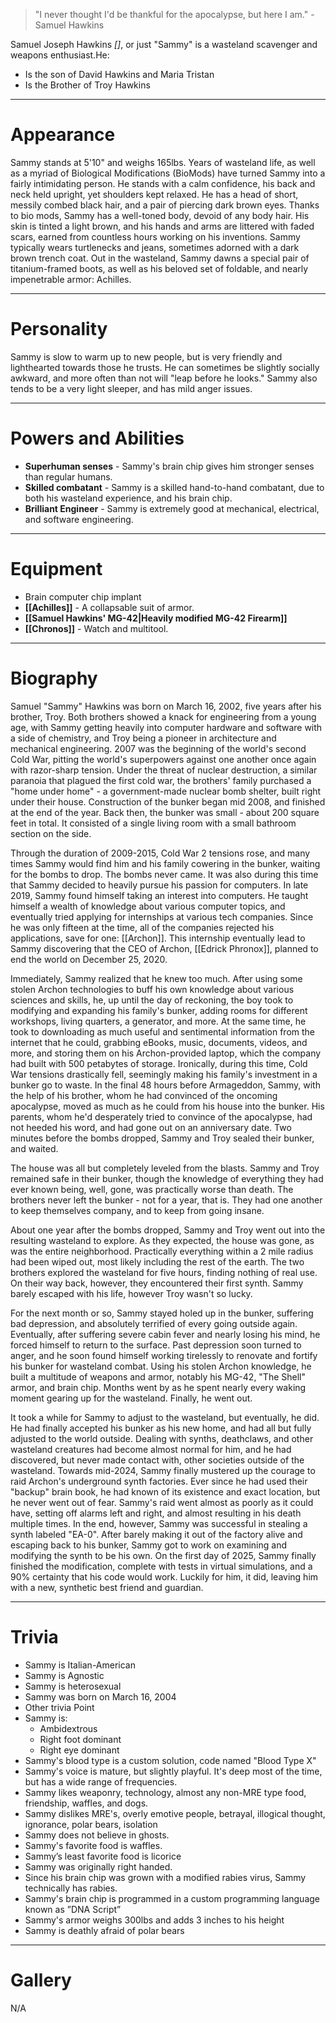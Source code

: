 > "I never thought I'd be thankful for the apocalypse, but here I am." - Samuel Hawkins


Samuel Joseph Hawkins *\[\]*, or just "Sammy" is a wasteland scavenger and weapons enthusiast.He:
- Is the son of David Hawkins and Maria Tristan
- Is the Brother of Troy Hawkins
***
# Appearance
Sammy stands at 5'10" and weighs 165lbs. Years of wasteland life, as well as a myriad of Biological Modifications (BioMods) have turned Sammy into a fairly intimidating person. He stands with a calm confidence, his back and neck held upright, yet shoulders kept relaxed. He has a head of short, messily combed black hair, and a pair of piercing dark brown eyes. Thanks to bio mods, Sammy has a well-toned body, devoid of any body hair. His skin is tinted a light brown, and his hands and arms are littered with faded scars, earned from countless hours working on his inventions. Sammy typically wears turtlenecks and jeans, sometimes adorned with a dark brown trench coat. Out in the wasteland, Sammy dawns a special pair of titanium-framed boots, as well as his beloved set of foldable, and nearly impenetrable armor: Achilles.
***
# Personality
Sammy is slow to warm up to new people, but is very friendly and lighthearted towards those he trusts. He can sometimes be slightly socially awkward, and more often than not will "leap before he looks." Sammy also tends to be a very light sleeper, and has mild anger issues.
***
# Powers and Abilities
- **Superhuman senses** - Sammy's brain chip gives him stronger senses than regular humans.
- **Skilled combatant** - Sammy is a skilled hand-to-hand combatant, due to both his wasteland experience, and his brain chip.
- **Brilliant Engineer** - Sammy is extremely good at mechanical, electrical, and software engineering.
***
# Equipment
- Brain computer chip implant
- **[[Achilles]]** - A collapsable suit of armor.
- **[[Samuel Hawkins' MG-42|Heavily modified MG-42 Firearm]]**
- **[[Chronos]]** - Watch and multitool.
***
# Biography
Samuel "Sammy" Hawkins was born on March 16, 2002, five years after his brother, Troy. Both brothers showed a knack for engineering from a young age, with Sammy getting heavily into computer hardware and software with a side of chemistry, and Troy being a pioneer in architecture and mechanical engineering. 2007 was the beginning of the world's second Cold War, pitting the world's superpowers against one another once again with razor-sharp tension. Under the threat of nuclear destruction, a similar paranoia that plagued the first cold war, the brothers' family purchased a "home under home" - a government-made nuclear bomb shelter, built right under their house. Construction of the bunker began mid 2008, and finished at the end of the year. Back then, the bunker was small - about 200 square feet in total. It consisted of a single living room with a small bathroom section on the side.

Through the duration of 2009-2015, Cold War 2 tensions rose, and many times Sammy would find him and his family cowering in the bunker, waiting for the bombs to drop. The bombs never came. It was also during this time that Sammy decided to heavily pursue his passion for computers. In late 2019, Sammy found himself taking an interest into computers. He taught himself a wealth of knowledge about various computer topics, and eventually tried applying for internships at various tech companies. Since he was only fifteen at the time, all of the companies rejected his applications, save for one: [[Archon]]. This internship eventually lead to Sammy discovering that the CEO of Archon, [[Edrick Phronox]], planned to end the world on December 25, 2020.  

Immediately, Sammy realized that he knew too much. After using some stolen Archon technologies to buff his own knowledge about various sciences and skills, he, up until the day of reckoning, the boy took to modifying and expanding his family's bunker, adding rooms for different workshops, living quarters, a generator, and more. At the same time, he took to downloading as much useful and sentimental information from the internet that he could, grabbing eBooks, music, documents, videos, and more, and storing them on his Archon-provided laptop, which the company had built with 500 petabytes of storage. Ironically, during this time, Cold War tensions drastically fell, seemingly making his family's investment in a bunker go to waste. In the final 48 hours before Armageddon, Sammy, with the help of his brother, whom he had convinced of the oncoming apocalypse, moved as much as he could from his house into the bunker. His parents, whom he'd desperately tried to convince of the apocalypse, had not heeded his word, and had gone out on an anniversary date. Two minutes before the bombs dropped, Sammy and Troy sealed their bunker, and waited.

The house was all but completely leveled from the blasts. Sammy and Troy remained safe in their bunker, though the knowledge of everything they had ever known being, well, gone, was practically worse than death. The brothers never left the bunker - not for a year, that is. They had one another to keep themselves company, and to keep from going insane.

About one year after the bombs dropped, Sammy and Troy went out into the resulting wasteland to explore. As they expected, the house was gone, as was the entire neighborhood. Practically everything within a 2 mile radius had been wiped out, most likely including the rest of the earth. The two brothers explored the wasteland for five hours, finding nothing of real use. On their way back, however, they encountered their first synth. Sammy barely escaped with his life, however Troy wasn't so lucky.

For the next month or so, Sammy stayed holed up in the bunker, suffering bad depression, and absolutely terrified of every going outside again. Eventually, after suffering severe cabin fever and nearly losing his mind, he forced himself to return to the surface. Past depression soon turned to anger, and he soon found himself working tirelessly to renovate and fortify his bunker for wasteland combat. Using his stolen Archon knowledge, he built a multitude of weapons and armor, notably his MG-42, "The Shell" armor, and brain chip. Months went by as he spent nearly every waking moment gearing up for the wasteland. Finally, he went out.

It took a while for Sammy to adjust to the wasteland, but eventually, he did. He had finally accepted his bunker as his new home, and had all but fully adjusted to the world outside. Dealing with synths, deathclaws, and other wasteland creatures had become almost normal for him, and he had discovered, but never made contact with, other societies outside of the wasteland.
Towards mid-2024, Sammy finally mustered up the courage to raid Archon's underground synth factories. Ever since he had used their "backup" brain book, he had known of its existence and exact location, but he never went out of fear. Sammy's raid went almost as poorly as it could have, setting off alarms left and right, and almost resulting in his death multiple times. In the end, however, Sammy was successful in stealing a synth labeled "EA-0". After barely making it out of the factory alive and escaping back to his bunker, Sammy got to work on examining and modifying the synth to be his own. On the first day of 2025, Sammy finally finished the modification, complete with tests in virtual simulations, and a 90% certainty that his code would work. Luckily for him, it did, leaving him with a new, synthetic best friend and guardian.
***
# Trivia
- Sammy is Italian-American
- Sammy is Agnostic
- Sammy is heterosexual
- Sammy was born on March 16, 2004
- Other trivia Point
- Sammy is:
	- Ambidextrous
	- Right foot dominant
	- Right eye dominant
- Sammy's blood type is a custom solution, code named "Blood Type X"
- Sammy's voice is mature, but slightly playful. It's deep most of the time, but has a wide range of frequencies.
- Sammy likes weaponry, technology, almost any non-MRE type food, friendship, waffles, and dogs.
- Sammy dislikes MRE's, overly emotive people, betrayal, illogical thought, ignorance, polar bears, isolation
- Sammy does not believe in ghosts.
- Sammy's favorite food is waffles.
- Sammy’s least favorite food is licorice
- Sammy was originally right handed.
- Since his brain chip was grown with a modified rabies virus, Sammy technically has rabies.
- Sammy's brain chip is programmed in a custom programming language known as ”DNA Script”
- Sammy's armor weighs 300lbs and adds 3 inches to his height
- Sammy is deathly afraid of polar bears
***
# Gallery
N/A